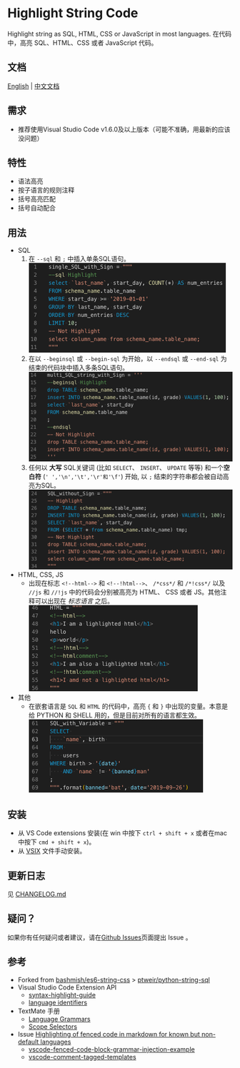 # Highlight String Code

Highlight string as SQL, HTML, CSS or JavaScript in most languages.
在代码中，高亮 SQL、HTML、CSS 或者 JavaScript 代码。

## 文档

[English](https://github.com/iuyoy/highlight-string-code/README.md) | [中文文档](https://github.com/iuyoy/highlight-string-code/docs/README_CN.md)

## 需求

- 推荐使用Visual Studio Code v1.6.0及以上版本（可能不准确，用最新的应该没问题）

## 特性

- 语法高亮
- 按子语言的规则注释
- 括号高亮匹配
- 括号自动配合

## 用法
- SQL
  1. 在 `--sql` 和 `;` 中插入单条SQL语句。<br>
  ![single SQL stirng with Sign](./single_SQL_with_Sign.png)
  2. 在以 `--beginsql` 或 `--begin-sql` 为开始，以 `--endsql` 或 `--end-sql` 为结束的代码块中插入多条SQL语句。 <br>
  ![multi SQL stirng with Sign](./multi_SQL_with_Sign.png)
  3. 任何以 **大写** SQL关键词 (比如 `SELECT`、 `INSERT`、 `UPDATE` 等等) 和一个**空白符** (`' ','\n','\t','\r'和'\f'`) 开始, 以 `;` 结束的字符串都会被自动高亮为SQL。<br>
  ![SQL stirng no Sign](./SQL_without_Sign.png)
- HTML, CSS, JS
  - 出现在标志 `<!--html-->` 和 `<!--!html-->`、 `/*css*/` 和 `/*!css*/` 以及 `//js` 和 `//!js` 中的代码会分别被高亮为 HTML、 CSS 或者 JS。其他注释可以出现在 *标志语言* 之后。<br>
  ![HTML with Sign](./HTML_with_Sign.png)
- 其他
  - 在嵌套语言是 `SQL` 和 `HTML` 的代码中，高亮 `{` 和 `}` 中出现的变量。本意是给 PYTHON 和 SHELL 用的，但是目前对所有的语言都生效。<br>
  ![Variables](./SQL_with_variable.png)

## 安装

- 从 VS Code extensions 安装(在 win 中按下 `ctrl + shift + x` 或者在mac 中按下 `cmd + shift + x`)。
- 从 [VSIX](https://github.com/iuyoy/highlight-string-code/releases) 文件手动安装。

## 更新日志

见 [CHANGELOG.md](./CHANGELOG.md)

## 疑问？

如果你有任何疑问或者建议，请在[Github Issues](https://github.com/iuyoy/highlight-string-code/issues)页面提出 Issue 。

## 参考

- Forked from [bashmish/es6-string-css](https://github.com/bashmish/es6-string-css) > [ptweir/python-string-sql](https://github.com/ptweir/python-string-sql)
- Visual Studio Code Extension API
  - [syntax-highlight-guide](https://code.visualstudio.com/api/language-extensions/syntax-highlight-guide)
  - [language identifiers](https://code.visualstudio.com/docs/languages/identifiers)
- TextMate 手册
  - [Language Grammars](https://macromates.com/manual/en/language_grammars)
  - [Scope Selectors](https://macromates.com/manual/en/scope_selectors)
- Issue [Highlighting of fenced code in markdown for known but non-default languages](https://github.com/microsoft/vscode/issues/71888)
  - [vscode-fenced-code-block-grammar-injection-example](https://github.com/mjbvz/vscode-fenced-code-block-grammar-injection-example)
  - [vscode-comment-tagged-templates](https://github.com/mjbvz/vscode-comment-tagged-templates)